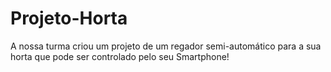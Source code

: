 # Projeto-Horta

A nossa turma criou um projeto de um regador semi-automático para a sua horta que pode ser controlado pelo seu Smartphone!
